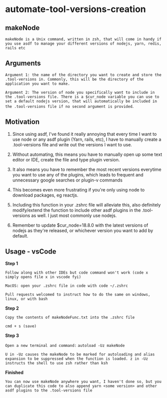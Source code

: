 # automate-tool-versions-creation

## makeNode

`makeNode is a Unix command, written in zsh, that will come in handy if you use asdf to manage your different versions of nodejs, yarn, redis, rails etc`

## Arguments

`Argument 1: the name of the directory you want to create and store the .tool-versions in. Commonly, this will be the directory of the application you want to make.`

`Argument 2: The version of node you specifically want to include in the .tool-versions file. There is a $cur_node variable you can use to set a default nodejs version, that will automatically be included in the .tool-versions file if no second argument is provided`.

## Motivation

1. Since using asdf, I've found it really annoying that every time I want to use node or any asdf plugin (Yarn, rails, etc), I have to manually create a .tool-versions file and write out the versions I want to use.

2. Without automating, this means you have to manually open up some text editor or IDE, create the file and type plugin version.

3. It also means you have to remember the most recent versions everytime you want to use any of the plugins, which leads to frequent and unnecessary google searches or plugin-v commands

4. This becomes even more frustrating if you're only using node to download packages, eg reactjs.

5. Including this function in your .zshrc file will alleviate this, also definitely modify/extend the function to include other asdf plugins in the .tool-versions as well. I just most commonly use nodejs.

6. Remember to update $cur_node=18.8.0 with the latest versions of nodejs as they're released, or whichever version you want to add by default.

## Usage - vsCode 

**Step 1**

`Follow along with other IDEs but code command won't work (code x simply opens file x in vscode fyi)`

`MacOS: open your .zshrc file in code with code ~/.zshrc`

`Pull requests welcomed to instruct how to do the same on windows, linux, or with bash`

**Step 2**

`Copy the contents of makeNodeFunc.txt into the .zshrc file`

`cmd + s (save)`

**Step 3**

`Open a new terminal and command:`
`autoload -Uz makeNode`

`U in -Uz causes the makeNode to be marked for autoloading and alias expansion to be suppressed when the function is loaded. z in -Uz instructs the shell to use zsh rather than ksh`

**Finished**

`You can now use makeNode anywhere you want, I haven't done so, but you can duplicate this code to also append yarn <some version> and other asdf plugins to the .tool-versions file`

